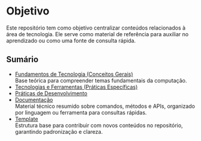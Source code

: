 # Objetivo

Este repositório tem como objetivo centralizar conteúdos relacionados à área de tecnologia. Ele serve como material de referência para auxiliar no aprendizado ou como uma fonte de consulta rápida.

## Sumário

- [Fundamentos de Tecnologia (Conceitos Gerais)](./2-fundamentos-tecnologia/)  
    Base teórica para compreender temas fundamentais da computação.
- [Tecnologias e Ferramentas (Práticas Específicas)](./3-tecnologias-ferramentas/)
    <!-- TODO: Descrição a ser criada após reunir mais tópicos nesta seção para uma sugestão mais precisa. -->
- [Práticas de Desenvolvimento](./4-praticas-desenvolvimento/)
    <!-- TODO: Descrição a ser criada após reunir mais tópicos nesta seção para uma sugestão mais precisa. -->
- [Documentação](./5-documentacao/)  
    Material técnico resumido sobre comandos, métodos e APIs, organizado por linguagem ou ferramenta para consultas rápidas.
- [Template](./1-template/template.md)  
    Estrutura base para contribuir com novos conteúdos no repositório, garantindo padronização e clareza.